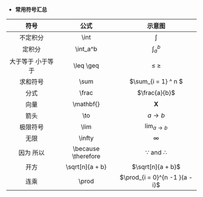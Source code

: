 - **常用符号汇总**

| 符号 | 公式 | 示意图 |
| :--: | :--: | :--:|
| 不定积分|\int|$\int$|
|定积分| \int_a^b| $\int_a^b$|
|大于等于 小于等于| \leq \geq | $\leq$ $\geq$|
|求和符号| \sum| $\sum_{i = 1} ^ n  $|
|分式 | \frac | $\frac{a}{b}$|
|向量 | \mathbf{}| $\mathbf{X}$ |
|箭头 | \to | $a \to b$|
|极限符号 | \lim | $\lim_{a \to b}$|
|无限 | \infty | $\infty$|
|因为 所以| \because \therefore | $\because$  and $\therefore$|
|开方| \sqrt[n]{a + b} |$\sqrt[n]{a + b}$
|连乘| \prod | $\prod_{i = 0}^{n -1 }(a - i)$
